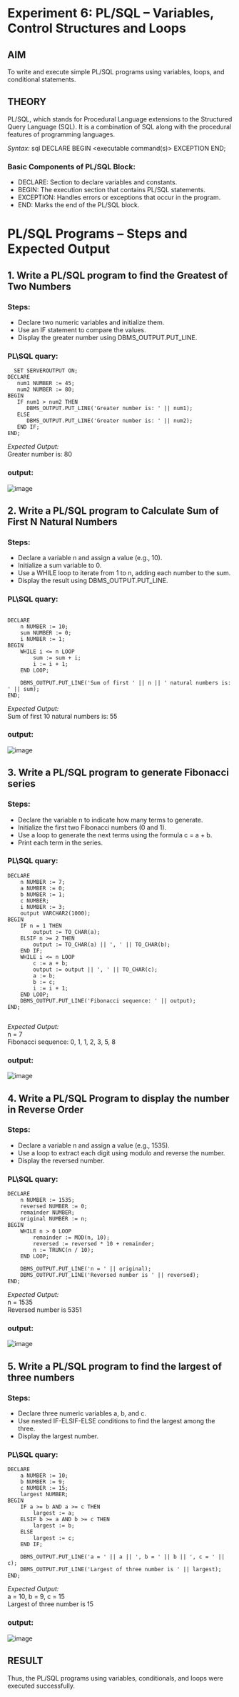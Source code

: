# Experiment 6: PL/SQL – Variables, Control Structures and Loops

## AIM
To write and execute simple PL/SQL programs using variables, loops, and conditional statements.


## THEORY

PL/SQL, which stands for Procedural Language extensions to the Structured Query Language (SQL). It is a combination of SQL along with the procedural features of programming languages.

*Syntax:*
sql
DECLARE 
   <declarations section> 
BEGIN 
   <executable command(s)>
EXCEPTION 
   <exception handling> 
END;


### Basic Components of PL/SQL Block:
- DECLARE: Section to declare variables and constants.
- BEGIN: The execution section that contains PL/SQL statements.
- EXCEPTION: Handles errors or exceptions that occur in the program.
- END: Marks the end of the PL/SQL block.

# PL/SQL Programs – Steps and Expected Output

## 1. Write a PL/SQL program to find the Greatest of Two Numbers

### Steps:
- Declare two numeric variables and initialize them.
- Use an IF statement to compare the values.
- Display the greater number using DBMS_OUTPUT.PUT_LINE.


### PL\SQL quary:

```
  SET SERVEROUTPUT ON;
DECLARE
   num1 NUMBER := 45;  
   num2 NUMBER := 80;  
BEGIN
   IF num1 > num2 THEN
      DBMS_OUTPUT.PUT_LINE('Greater number is: ' || num1);
   ELSE
      DBMS_OUTPUT.PUT_LINE('Greater number is: ' || num2);
   END IF;
END;

```

*Expected Output:*  
Greater number is: 80

### output:
![image](https://github.com/user-attachments/assets/ef6b6cee-581e-4aee-868a-9667a13b1f2d)


## 2. Write a PL/SQL program to Calculate Sum of First N Natural Numbers

### Steps:
- Declare a variable n and assign a value (e.g., 10).
- Initialize a sum variable to 0.
- Use a WHILE loop to iterate from 1 to n, adding each number to the sum.
- Display the result using DBMS_OUTPUT.PUT_LINE.

### PL\SQL quary:
```

DECLARE
    n NUMBER := 10;        
    sum NUMBER := 0;
    i NUMBER := 1;
BEGIN
    WHILE i <= n LOOP
        sum := sum + i;
        i := i + 1;
    END LOOP;

    DBMS_OUTPUT.PUT_LINE('Sum of first ' || n || ' natural numbers is: ' || sum);
END;

```


*Expected Output:*  
Sum of first 10 natural numbers is: 55


### output:
![image](https://github.com/user-attachments/assets/ff6ce9ed-edc2-4502-9a0b-579ffb36f025)


## 3. Write a PL/SQL program to generate Fibonacci series

### Steps:
- Declare the variable n to indicate how many terms to generate.
- Initialize the first two Fibonacci numbers (0 and 1).
- Use a loop to generate the next terms using the formula c = a + b.
- Print each term in the series.


### PL\SQL quary:

```
DECLARE
    n NUMBER := 7;          
    a NUMBER := 0;
    b NUMBER := 1;
    c NUMBER;
    i NUMBER := 3;
    output VARCHAR2(1000);
BEGIN
    IF n = 1 THEN
        output := TO_CHAR(a);
    ELSIF n >= 2 THEN
        output := TO_CHAR(a) || ', ' || TO_CHAR(b);
    END IF;
    WHILE i <= n LOOP
        c := a + b;
        output := output || ', ' || TO_CHAR(c);
        a := b;
        b := c;
        i := i + 1;
    END LOOP;
    DBMS_OUTPUT.PUT_LINE('Fibonacci sequence: ' || output);
END;


```

*Expected Output:*  
n = 7  
Fibonacci sequence: 0, 1, 1, 2, 3, 5, 8

### output:
![image](https://github.com/user-attachments/assets/f0b00b0c-aa57-4369-8bbc-7d4e04241f51)




## 4. Write a PL/SQL Program to display the number in Reverse Order

### Steps:
- Declare a variable n and assign a value (e.g., 1535).
- Use a loop to extract each digit using modulo and reverse the number.
- Display the reversed number.


### PL\SQL quary:

```
DECLARE
    n NUMBER := 1535;        
    reversed NUMBER := 0;   
    remainder NUMBER;
    original NUMBER := n;    
BEGIN
    WHILE n > 0 LOOP
        remainder := MOD(n, 10);           
        reversed := reversed * 10 + remainder;  
        n := TRUNC(n / 10);                 
    END LOOP;

    DBMS_OUTPUT.PUT_LINE('n = ' || original);
    DBMS_OUTPUT.PUT_LINE('Reversed number is ' || reversed);
END;

```
*Expected Output:*  
n = 1535  
Reversed number is 5351

### output:


![image](https://github.com/user-attachments/assets/aeb11194-8bc2-403e-8790-eb9e3469d7e0)




## 5. Write a PL/SQL program to find the largest of three numbers

### Steps:
- Declare three numeric variables a, b, and c.
- Use nested IF-ELSIF-ELSE conditions to find the largest among the three.
- Display the largest number.

### PL\SQL quary:

```
DECLARE
    a NUMBER := 10;
    b NUMBER := 9;
    c NUMBER := 15;
    largest NUMBER;
BEGIN
    IF a >= b AND a >= c THEN
        largest := a;
    ELSIF b >= a AND b >= c THEN
        largest := b;
    ELSE
        largest := c;
    END IF;

    DBMS_OUTPUT.PUT_LINE('a = ' || a || ', b = ' || b || ', c = ' || c);
    DBMS_OUTPUT.PUT_LINE('Largest of three number is ' || largest);
END;
```

*Expected Output:*  
a = 10, b = 9, c = 15  
Largest of three number is 15

### output:

![image](https://github.com/user-attachments/assets/1ccecf2d-e2a4-4a9b-8c69-705dec97a6db)


## RESULT
Thus, the PL/SQL programs using variables, conditionals, and loops were executed successfully.
